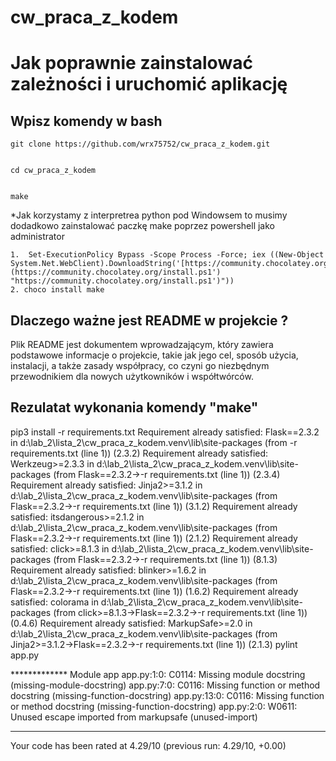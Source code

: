 # cw_praca_z_kodem


# Jak poprawnie zainstalować zależności i uruchomić aplikację



##  Wpisz komendy w bash

    git clone https://github.com/wrx75752/cw_praca_z_kodem.git
	

    cd cw_praca_z_kodem
	

    make
	
	
*Jak korzystamy z interpretrea python pod Windowsem to musimy dodadkowo zainstalować paczkę make poprzez powershell jako administrator 

    1.  Set-ExecutionPolicy Bypass -Scope Process -Force; iex ((New-Object System.Net.WebClient).DownloadString('[https://community.chocolatey.org/install.ps1')](https://community.chocolatey.org/install.ps1') "https://community.chocolatey.org/install.ps1')"))
    2. choco install make

## Dlaczego ważne jest README w projekcie ?

Plik README jest dokumentem wprowadzającym, który zawiera podstawowe informacje o projekcie, takie jak jego cel, sposób użycia, instalacji, a także zasady współpracy, co czyni go niezbędnym przewodnikiem dla nowych użytkowników i współtwórców.



##  Rezulatat wykonania komendy  "make"


pip3 install -r requirements.txt
Requirement already satisfied: Flask==2.3.2 in d:\lab_2\lista_2\cw_praca_z_kodem\.venv\lib\site-packages (from -r requirements.txt (line 1)) (2.3.2)
Requirement already satisfied: Werkzeug>=2.3.3 in d:\lab_2\lista_2\cw_praca_z_kodem\.venv\lib\site-packages (from Flask==2.3.2->-r requirements.txt (line 1)) (2.3.4)
Requirement already satisfied: Jinja2>=3.1.2 in d:\lab_2\lista_2\cw_praca_z_kodem\.venv\lib\site-packages (from Flask==2.3.2->-r requirements.txt (line 1)) (3.1.2)
Requirement already satisfied: itsdangerous>=2.1.2 in d:\lab_2\lista_2\cw_praca_z_kodem\.venv\lib\site-packages (from Flask==2.3.2->-r requirements.txt (line 1)) (2.1.2)
Requirement already satisfied: click>=8.1.3 in d:\lab_2\lista_2\cw_praca_z_kodem\.venv\lib\site-packages (from Flask==2.3.2->-r requirements.txt (line 1)) (8.1.3)
Requirement already satisfied: blinker>=1.6.2 in d:\lab_2\lista_2\cw_praca_z_kodem\.venv\lib\site-packages (from Flask==2.3.2->-r requirements.txt (line 1)) (1.6.2)
Requirement already satisfied: colorama in d:\lab_2\lista_2\cw_praca_z_kodem\.venv\lib\site-packages (from click>=8.1.3->Flask==2.3.2->-r requirements.txt (line 1)) (0.4.6)
Requirement already satisfied: MarkupSafe>=2.0 in d:\lab_2\lista_2\cw_praca_z_kodem\.venv\lib\site-packages (from Jinja2>=3.1.2->Flask==2.3.2->-r requirements.txt (line 1)) (2.1.3)
pylint app.py







************* Module app
app.py:1:0: C0114: Missing module docstring (missing-module-docstring)
app.py:7:0: C0116: Missing function or method docstring (missing-function-docstring)
app.py:13:0: C0116: Missing function or method docstring (missing-function-docstring)
app.py:2:0: W0611: Unused escape imported from markupsafe (unused-import)

------------------------------------------------------------------
Your code has been rated at 4.29/10 (previous run: 4.29/10, +0.00)


